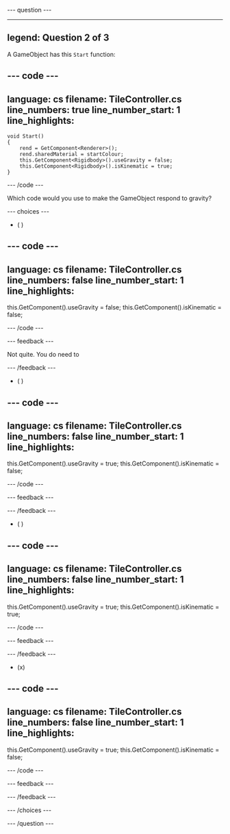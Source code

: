 
--- question ---

---
legend: Question 2 of 3
---

A GameObject has this `Start` function:

--- code ---
---
language: cs
filename: TileController.cs
line_numbers: true
line_number_start: 1
line_highlights: 
---

    void Start()
    {
        rend = GetComponent<Renderer>();
        rend.sharedMaterial = startColour;
        this.GetComponent<Rigidbody>().useGravity = false;
        this.GetComponent<Rigidbody>().isKinematic = true;
    }

--- /code ---

Which code would you use to make the GameObject respond to gravity?

--- choices ---

- ( ) 

--- code ---
---
language: cs
filename: TileController.cs
line_numbers: false
line_number_start: 1
line_highlights: 
---

  this.GetComponent<Rigidbody>().useGravity = false;
  this.GetComponent<Rigidbody>().isKinematic = false;

--- /code ---

  --- feedback ---

Not quite. You do need to 

  --- /feedback ---

- ( ) 

--- code ---
---
language: cs
filename: TileController.cs
line_numbers: false
line_number_start: 1
line_highlights: 
---

  this.GetComponent<Rigidbody>().useGravity = true;
  this.GetComponent<Rigidbody>().isKinematic = false;

--- /code ---

  --- feedback ---

  --- /feedback ---

- ( ) 

--- code ---
---
language: cs
filename: TileController.cs
line_numbers: false
line_number_start: 1
line_highlights: 
---

  this.GetComponent<Rigidbody>().useGravity = true;
  this.GetComponent<Rigidbody>().isKinematic = true;

--- /code ---

  --- feedback ---

  --- /feedback ---

- (x) 

--- code ---
---
language: cs
filename: TileController.cs
line_numbers: false
line_number_start: 1
line_highlights: 
---

  this.GetComponent<Rigidbody>().useGravity = true;
  this.GetComponent<Rigidbody>().isKinematic = false;

--- /code ---

  --- feedback ---

  --- /feedback ---

--- /choices ---

--- /question ---
